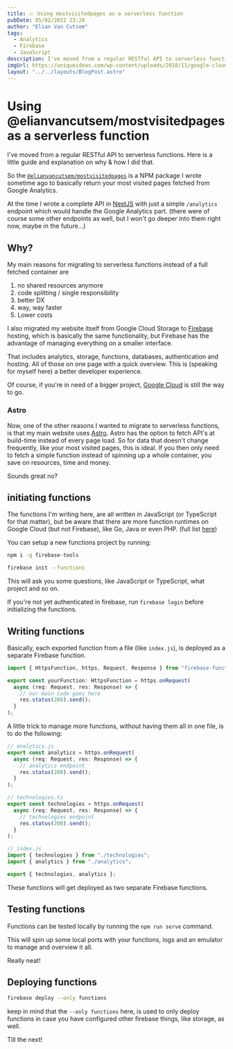 ```yaml
---
title: 📈 Using mostvisitedpages as a serverless function
pubDate: 05/02/2022 23:28
author: "Elian Van Cutsem"
tags:
  - Analytics
  - Firebase
  - JavaScript
description: I've moved from a regular RESTful API to serverless functions. Here is a little guide and explanation on why & how I did that.
imgUrl: https://uniqueideas.com/wp-content/uploads/2018/11/google-cloud-functions.png
layout: "../../layouts/BlogPost.astro"
---
```


# Using @elianvancutsem/mostvisitedpages as a serverless function

I've moved from a regular RESTful API to serverless functions. Here is a little guide and explanation on why & how I did that.

So the [`@elianvancutsem/mostvisitedpages`](https://www.npmjs.com/package/@elianvancutsem/mostvisitedpages) is a NPM package I wrote sometime ago to basically return your most visited pages fetched from Google Analytics.

At the time I wrote a complete API in [NestJS](https://nestjs.com/) with just a simple `/analytics` endpoint which would handle the Google Analytics part. (there were of course some other endpoints as well, but I won't go deeper into them right now, maybe in the future...)

## Why?

My main reasons for migrating to serverless functions instead of a full fetched container are

1. no shared resources anymore
2. code splitting / single responsibility
3. better DX
4. way, way faster
5. Lower costs

I also migrated my website itself from Google Cloud Storage to [Firebase](https://firebase.com) hosting, which is basically the same functionality, but Firebase has the advantage of managing everything on a smaller interface.

That includes analytics, storage, functions, databases, authentication and hosting. All of those on one page with a quick overview. This is (speaking for myself here) a better developer experience.

Of course, if you're in need of a bigger project, [Google Cloud](https://cloud.google.com) is still the way to go.

### Astro

Now, one of the other reasons I wanted to migrate to serverless functions, is that my main website uses [Astro](https://astro.build). Astro has the option to fetch API's at build-time instead of every page load. So for data that doesn't change frequently, like your most visited pages, this is ideal. If you then only need to fetch a simple function instead of spinning up a whole container, you save on resources, time and money.

Sounds great no?

## initiating functions

The functions I'm writing here, are all written in JavaScript (or TypeScript for that matter), but be aware that there are more function runtimes on Google Cloud (but not Firebase), like Go, Java or even PHP. (full list [here](https://cloud.google.com/functions/docs/concepts/exec))

You can setup a new functions project by running:

```bash
npm i -g firebase-tools

firebase init --functions
```

This will ask you some questions, like JavaScript or TypeScript, what project and so on.

If you're not yet authenticated in firebase, run `firebase login` before initializing the functions.

## Writing functions

Basically, each exported function from a file (like `index.js`), is deployed as a separate Firebase function.

```ts
import { HttpsFunction, https, Request, Response } from "firebase-functions";

export const yourFunction: HttpsFunction = https.onRequest(
  async (req: Request, res: Response) => {
    // our main code goes here
    res.status(200).send();
  }
);
```

A little trick to manage more functions, without having them all in one file, is to do the following:

```js
// analytics.js
export const analytics = https.onRequest(
  async (req: Request, res: Response) => {
    // analytics endpoint
    res.status(200).send();
  }
);

// technologies.ts
export const technologies = https.onRequest(
  async (req: Request, res: Response) => {
    // technologies endpoint
    res.status(200).send();
  }
);

// index.js
import { technologies } from "./technologies";
import { analytics } from "./analytics";

export { technologies, analytics };
```

These functions will get deployed as two separate Firebase functions.

## Testing functions

Functions can be tested locally by running the `npm run serve` command.

This will spin up some local ports with your functions, logs and an emulator to manage and overview it all.

Really neat!

## Deploying functions

```bash
firebase deploy --only functions
```

keep in mind that the `--only functions` here, is used to only deploy functions in case you have configured other firebase things, like storage, as well.

Till the next!
